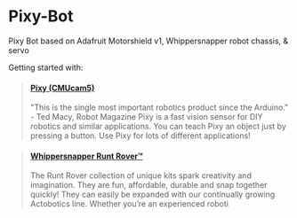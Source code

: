 # Pixy-Bot
Pixy Bot based on Adafruit Motorshield v1, Whippersnapper robot chassis, &amp; servo

Getting started with:
<blockquote class="embedly-card" data-card-key="d0b528e8e5d04aa4aa3d1d862c09fe2c" data-card-image="http://charmedlabs.com/default/wp-content/uploads/2013/09/front3.jpg" data-card-type="article"><h4><a href="http://charmedlabs.com/default/pixy-cmucam5/">Pixy (CMUcam5)</a></h4><p>"This is the single most important robotics product since the Arduino." - Ted Macy, Robot Magazine Pixy is a fast vision sensor for DIY robotics and similar applications. You can teach Pixy an object just by pressing a button. Use Pixy for lots of different applications!</p></blockquote>
<blockquote class="embedly-card" data-card-key="d0b528e8e5d04aa4aa3d1d862c09fe2c" data-card-type="article"><h4><a href="https://www.servocity.com/whippersnapper">Whippersnapper Runt Rover™</a></h4><p>The Runt Rover collection of unique kits spark creativity and imagination. They are fun, affordable, durable and snap together quickly! They can easily be expanded with our continually growing Actobotics line. Whether you&rsquo;re an experienced roboti</p></blockquote>
<script async src="//cdn.embedly.com/widgets/platform.js" charset="UTF-8"></script>
